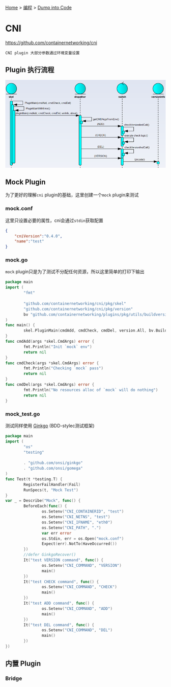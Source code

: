[Home](/) > [编程](program/) > [Dump into Code](program/code/)
# CNI
https://github.com/containernetworking/cni

`CNI plugin 大部分参数通过环境变量设置`
## Plugin 执行流程
![](img/cni-skel-starter.png)
## Mock Plugin
为了更好的理解`cni` plugin的基础，这里创建一个`mock` plugin来测试
### mock.conf
这里只设置必要的属性，cni会通过`stdin`获取配置
``` json
{
    "cniVersion":"0.4.0",
    "name":"test"
}
```
### mock.go
`mock` plugin只是为了测试不分配任何资源，所以这里简单的打印下输出
``` go
package main
import (
        "fmt"

        "github.com/containernetworking/cni/pkg/skel"
        "github.com/containernetworking/cni/pkg/version"
        bv "github.com/containernetworking/plugins/pkg/utils/buildversion"
)
func main() {
        skel.PluginMain(cmdAdd, cmdCheck, cmdDel, version.All, bv.BuildString("mock"))
}
func cmdAdd(args *skel.CmdArgs) error {
        fmt.Println("Init `mock` env")
        return nil
}
func cmdCheck(args *skel.CmdArgs) error {
        fmt.Println("Checking `mock` pass")
        return nil
}
func cmdDel(args *skel.CmdArgs) error {
        fmt.Println("No resources alloc of `mock` will do nothing")
        return nil
}
```
### mock_test.go
测试同样使用 [Ginkgo](https://onsi.github.io/ginkgo/) (BDD-stylec测试框架)
``` go
package main
import (
        "os"
        "testing"

        . "github.com/onsi/ginkgo"
        . "github.com/onsi/gomega"
)
func Test(t *testing.T) {
        RegisterFailHandler(Fail)
        RunSpecs(t, "Mock Test")
}
var _ = Describe("Mock", func() {
        BeforeEach(func() {
                os.Setenv("CNI_CONTAINERID", "test")
                os.Setenv("CNI_NETNS", "test")
                os.Setenv("CNI_IFNAME", "eth0")
                os.Setenv("CNI_PATH", ".")
                var err error
                os.Stdin, err = os.Open("mock.conf")
                Expect(err).NotTo(HaveOccurred())
        })
        //defer GinkgoRecover()
        It("test VERSION command", func() {
                os.Setenv("CNI_COMMAND", "VERSION")
                main()
        })
        It("test CHECK command", func() {
                os.Setenv("CNI_COMMAND", "CHECK")
                main()
        })
        It("test ADD command", func() {
                os.Setenv("CNI_COMMAND", "ADD")
                main()
        })
        It("test DEL command", func() {
                os.Setenv("CNI_COMMAND", "DEL")
                main()
        })
})
```
## 内置 Plugin

### Bridge

